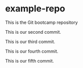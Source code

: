 # example-repo
This is the Git bootcamp repository

This is our second commit.

This is our third commit.

This is our fourth commit.

This is our fifth commit.
